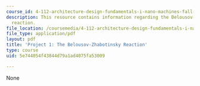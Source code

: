 ```yaml
---
course_id: 4-112-architecture-design-fundamentals-i-nano-machines-fall-2012
description: This resource contains information regarding the Belousov-Zhabotinsky
  reaction.
file_location: /coursemedia/4-112-architecture-design-fundamentals-i-nano-machines-fall-2012/5e744054f43844d79a1ad4075fa53009_MIT4_112F12_Doc_Ex1_JB.pdf
file_type: application/pdf
layout: pdf
title: 'Project 1: The Belousov-Zhabotinsky Reaction'
type: course
uid: 5e744054f43844d79a1ad4075fa53009

---
```

None